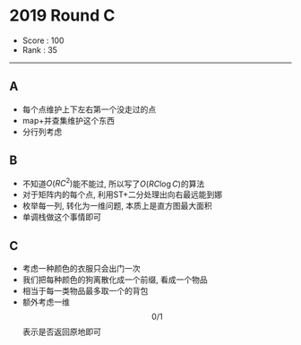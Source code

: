 # 2019 Round C

-   Score : 100
-   Rank : 35

---

## A

- 每个点维护上下左右第一个没走过的点
- map+并查集维护这个东西
- 分行列考虑

## B

- 不知道$O(RC^2)$能不能过, 所以写了$O(RC\log C)$的算法
- 对于矩阵内的每个点, 利用ST+二分处理出向右最远能到娜
- 枚举每一列, 转化为一维问题, 本质上是直方图最大面积
- 单调栈做这个事情即可

## C

- 考虑一种颜色的衣服只会出门一次
- 我们把每种颜色的狗离散化成一个前缀, 看成一个物品
- 相当于每一类物品最多取一个的背包
- 额外考虑一维$$0/1$$表示是否返回原地即可